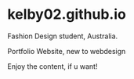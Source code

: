# kelby02.github.io


Fashion Design student, Australia.

Portfolio Website, new to webdesign

Enjoy the content, if u want!
